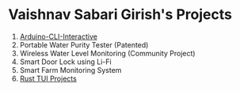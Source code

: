 # Vaishnav Sabari Girish's Projects 

1. [Arduino-CLI-Interactive](https://github.com/Vaishnav-Sabari-Girish/arduino-cli-interactive)
2. Portable Water Purity Tester (Patented)
3. Wireless Water Level Monitoring (Community Project)
4. Smart Door Lock using Li-Fi 
5. Smart Farm Monitoring System
6. [Rust TUI Projects](https://github.com/Vaishnav-Sabari-Girish/Rust_TUI_Projects)

